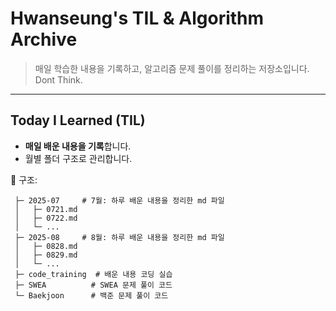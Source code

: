 # Hwanseung's TIL & Algorithm Archive

> 매일 학습한 내용을 기록하고, 알고리즘 문제 풀이를 정리하는 저장소입니다.  
> Dont Think.

---

## Today I Learned (TIL)
- **매일 배운 내용을 기록**합니다.
- 월별 폴더 구조로 관리합니다.

📂 구조:
```TIL/
 ├─ 2025-07     # 7월: 하루 배운 내용을 정리한 md 파일
 │   ├─ 0721.md
 │   ├─ 0722.md
 │   └─ ...
 ├─ 2025-08     # 8월: 하루 배운 내용을 정리한 md 파일
 │   ├─ 0828.md
 │   ├─ 0829.md
 │   └─ ...
 ├─ code_training  # 배운 내용 코딩 실습
 ├─ SWEA          # SWEA 문제 풀이 코드 
 └─ Baekjoon      # 백준 문제 풀이 코드
```
